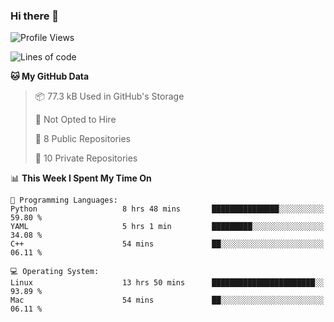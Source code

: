 ### Hi there 👋

<!--
**huayuan4396/huayuan4396** is a ✨ _special_ ✨ repository because its `README.md` (this file) appears on your GitHub profile.

Here are some ideas to get you started:

- 🔭 I’m currently working on ...
- 🌱 I’m currently learning ...
- 👯 I’m looking to collaborate on ...
- 🤔 I’m looking for help with ...
- 💬 Ask me about ...
- 📫 How to reach me: ...
- 😄 Pronouns: ...
- ⚡ Fun fact: ...
-->

<!--START_SECTION:waka-->
![Profile Views](http://img.shields.io/badge/Profile%20Views-1-blue)

![Lines of code](https://img.shields.io/badge/From%20Hello%20World%20I%27ve%20Written-5.7%20thousand%20lines%20of%20code-blue)

**🐱 My GitHub Data** 

> 📦 77.3 kB Used in GitHub's Storage 
 > 
> 🚫 Not Opted to Hire
 > 
> 📜 8 Public Repositories 
 > 
> 🔑 10 Private Repositories 
 > 
📊 **This Week I Spent My Time On** 

```text
💬 Programming Languages: 
Python                   8 hrs 48 mins       ███████████████░░░░░░░░░░   59.80 % 
YAML                     5 hrs 1 min         █████████░░░░░░░░░░░░░░░░   34.08 % 
C++                      54 mins             ██░░░░░░░░░░░░░░░░░░░░░░░   06.11 % 

💻 Operating System: 
Linux                    13 hrs 50 mins      ███████████████████████░░   93.89 % 
Mac                      54 mins             ██░░░░░░░░░░░░░░░░░░░░░░░   06.11 % 
```


<!--END_SECTION:waka-->
